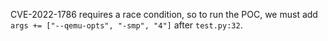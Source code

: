 CVE-2022-1786 requires a race condition, so to run the POC, we must add `args += ["--qemu-opts", "-smp", "4"]` after `test.py:32`.
